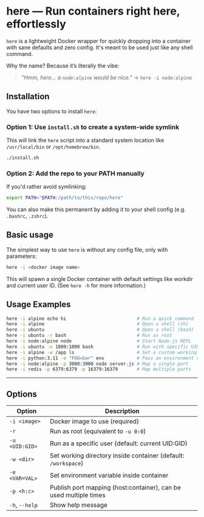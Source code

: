 # here — Run containers right **here**, effortlessly

`here` is a lightweight Docker wrapper for quickly dropping into a container with sane defaults and zero config. It's meant to be used just like any shell command.

Why the name? Because it’s literally the vibe:

> *"Hmm, here... a `node:alpine` would be nice."*
> → `here -i node:alpine`

## Installation

You have two options to install `here`:

### Option 1: Use `install.sh` to create a system-wide symlink

This will link the `here` script into a standard system location like `/usr/local/bin` or `/opt/homebrew/bin`.

```bash
./install.sh
```

### Option 2: Add the repo to your PATH manually

If you'd rather avoid symlinking:

```bash
export PATH="$PATH:/path/to/this/repo/here"
```

You can also make this permanent by adding it to your shell config (e.g. `.bashrc`, `.zshrc`).

## Basic usage

The simplest way to use `here` is without any config file, only with parameters:

```bash
here -i <docker image name>
```

This will spawn a single Docker container with default settings like workdir and current user ID.
(See `here -h` for more information.)

## Usage Examples

```bash
here -i alpine echo hi                          # Run a quick command
here -i alpine                                  # Open a shell (sh)
here -i ubuntu                                  # Open a shell (bash)
here -i ubuntu -r bash                          # Run as root
here -i node:alpine node                        # Start Node.js REPL
here -i ubuntu -u 1000:1000 bash                # Run with specific UID:GID
here -i alpine -w /app ls                       # Set a custom working directory
here -i python:3.11 -e "FOO=bar" env            # Pass an environment variable
here -i node:alpine -p 3000:3000 node server.js # Map a single port
here -i redis -p 6379:6379 -p 16379:16379       # Map multiple ports
```
---

## Options

| Option         | Description                                                      |
| -------------- | ---------------------------------------------------------------- |
| `-i <image>`   | Docker image to use (required)                                   |
| `-r`           | Run as root (equivalent to `-u 0:0`)                             |
| `-u <UID:GID>` | Run as a specific user (default: current UID\:GID)               |
| `-w <dir>`     | Set working directory inside container (default: `/workspace`)   |
| `-e <VAR=VAL>` | Set environment variable inside container                        |
| `-p <h:c>`     | Publish port mapping (host:container), can be used multiple times |
| `-h`, `--help` | Show help message                                                |
